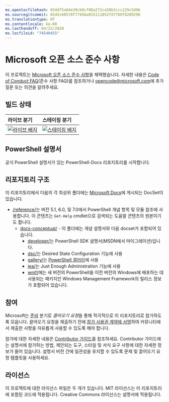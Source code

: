 ```yaml
---
ms.openlocfilehash: 034d75a84e39cb0cf88a272ca58b5ccc229c5d9b
ms.sourcegitcommit: 6545c60578f7745be015111052fd7769f8289296
ms.translationtype: HT
ms.contentlocale: ko-KR
ms.lasthandoff: 04/22/2020
ms.locfileid: "74540455"
---
```

# <a name="microsoft-open-source-code-of-conduct"></a>Microsoft 오픈 소스 준수 사항

이 프로젝트는 [Microsoft 오픈 소스 준수 사항](https://opensource.microsoft.com/codeofconduct/)을 채택했습니다. 자세한 내용은 [Code of Conduct FAQ](https://opensource.microsoft.com/codeofconduct/faq/)(준수 사항 FAQ)를 참조하거나 [opencode@microsoft.com](mailto:opencode@microsoft.com)에 추가 질문 또는 의견을 알려주세요.

[라이브 배지]: https://powershell.visualstudio.com/PowerShell-Docs/_apis/build/status/PowerShell-Docs-CI?branchName=live
[스테이징 배지]: https://powershell.visualstudio.com/PowerShell-Docs/_apis/build/status/PowerShell-Docs-CI?branchName=staging

## <a name="build-status"></a>빌드 상태

| 라이브 분기 | 스테이징 분기 |
|:------------|:---------------|
| [![라이브 배지][]][라이브 배지] | [![스테이징 배지][]][스테이징 배지]

## <a name="powershell-documentation"></a>PowerShell 설명서

공식 PowerShell 설명서가 있는 PowerShell-Docs 리포지토리를 시작합니다.

## <a name="repository-structure"></a>리포지토리 구조

이 리포지토리에서 다음의 각 최상위 폴더에는 [Microsoft Docs](https://docs.microsoft.com/powershell)에 게시되는 DocSet이 있습니다.

- [/reference/](https://docs.microsoft.com/powershell/scripting/)는 버전 5.1, 6.0, 및 7.0에서 PowerShell 개념 항목 및 모듈 참조에 사용합니다. 이 콘텐츠는 `Get-Help` cmdlet으로 검색되는 도움말 콘텐츠의 원본이기도 합니다.
  - [docs-conceptual/](https://docs.microsoft.com/powershell) - 이 폴더에는 개념 설명서와 다음 docset가 포함되어 있습니다.
    - [developer/](https://docs.microsoft.com/powershell/scripting/developer/)는 PowerShell SDK 설명서(MSDN에서 마이그레이션)입니다.
    - [dsc/](https://docs.microsoft.com/powershell/scripting/dsc/)는 Desired State Configuration 기능에 사용
    - [gallery/](https://docs.microsoft.com/powershell/scripting/gallery)는 [PowerShell 갤러리](https://www.powershellgallery.com/)에 사용
    - [jea/](https://docs.microsoft.com/powershell/scripting/jea/)는 Just Enough Administration 기능에 사용
    - [wmf/](https://docs.microsoft.com/powershell/scripting/wmf/overview)에는 새 버전의 PowerShell을 이전 버전의 Windows에 배포하는 데 사용되는 패키지인 Windows Management Framework의 릴리스 정보가 포함되어 있습니다.

## <a name="contributing"></a>참여

Microsoft는 [준비](https://help.github.com/articles/using-pull-requests/) 분기로 *끌어오기 요청*을 통해 적극적으로 이 리포지토리로 참가하도록 모읍니다.
끌어오기 요청을 제출하기 전에 [참가 사용권 계약에 서명](https://cla.microsoft.com/)하여 커뮤니티에서 제출한 사항을 자유롭게 사용할 수 있도록 해야 합니다.

참가에 대한 자세한 내용은 [Contributor 가이드](https://docs.microsoft.com/contribute/powershell/powershell-contribute)를 참조하세요. Contributor 가이드에는 설명서에 참가하는 방법, 제안되는 도구, 스타일 및 서식 요구 사항에 대한 자세한 정보가 들어 있습니다. 설명서 버전 간에 일관성을 유지할 수 있도록 문제 및 끌어오기 요청 템플릿을 사용하세요.

## <a name="licenses"></a>라이선스

이 프로젝트에 대한 라이선스 파일은 두 개가 있습니다. MIT 라이선스는 이 리포지토리에 포함된 코드에 적용됩니다. Creative Commons 라이선스는 설명서에 적용됩니다.